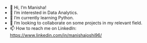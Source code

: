 - 👋 Hi, I’m Manisha!
- 👀 I’m interested in Data Analytics.
- 🌱 I’m currently learning Python.
- 💞️ I’m looking to collaborate on some projects in my relevant field.
- 📫 How to reach me on LinkedIn: https://www.linkedin.com/in/manishajoshi96/

<!---
maniiisha/maniiisha is a ✨ special ✨ repository because its `README.md` (this file) appears on your GitHub profile.
You can click the Preview link to take a look at your changes.
--->
